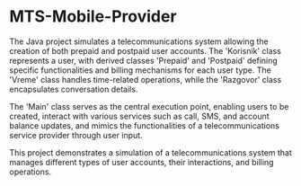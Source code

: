 # MTS-Mobile-Provider
The Java project simulates a telecommunications system allowing the creation of both prepaid and postpaid user accounts. 
The 'Korisnik' class represents a user, with derived classes 'Prepaid' and 'Postpaid' defining specific functionalities and billing mechanisms for each user type. 
The 'Vreme' class handles time-related operations, while the 'Razgovor' class encapsulates conversation details.

The 'Main' class serves as the central execution point, enabling users to be created, interact with various services such as call, SMS, and account balance updates, 
and mimics the functionalities of a telecommunications service provider through user input.

This project demonstrates a simulation of a telecommunications system that manages different types of user accounts, their interactions, and billing operations.

